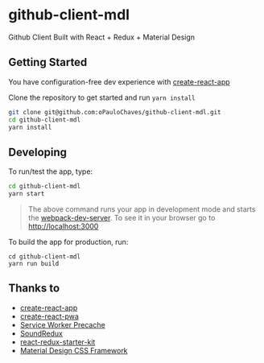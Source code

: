 # github-client-mdl
Github Client Built with React + Redux + Material Design

## Getting Started

You have configuration-free dev experience with [create-react-app](https://github.com/facebookincubator/create-react-app)

Clone the repository to get started and run `yarn install`

```sh
git clone git@github.com:oPauloChaves/github-client-mdl.git
cd github-client-mdl
yarn install
```

## Developing

To run/test the app, type:

```sh
cd github-client-mdl
yarn start
```

> The above command runs your app in development mode and starts the [webpack-dev-server](https://github.com/webpack/webpack-dev-server). 
To see it in your browser go to [http://localhost:3000](http://localhost:3000/)

To build the app for production, run:

```
cd github-client-mdl
yarn run build
```


## Thanks to

- [create-react-app](https://github.com/facebookincubator/create-react-app)
- [create-react-pwa](https://github.com/jeffposnick/create-react-pwa)
- [Service Worker Precache](https://github.com/GoogleChrome/sw-precache)
- [SoundRedux](https://github.com/andrewngu/sound-redux)
- [react-redux-starter-kit](https://github.com/cloudmu/react-redux-starter-kit)
- [Material Design CSS Framework](https://github.com/muicss/mui)
